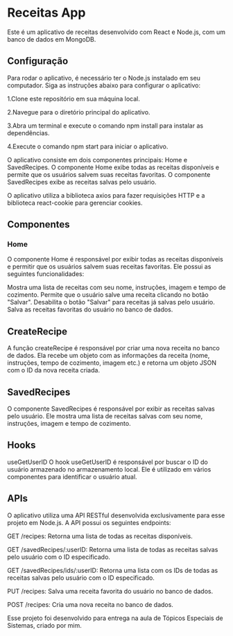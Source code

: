 # Receitas App
Este é um aplicativo de receitas desenvolvido com React e Node.js, com um banco de dados em MongoDB.

## Configuração
Para rodar o aplicativo, é necessário ter o Node.js instalado em seu computador. Siga as instruções abaixo para configurar o aplicativo:

1.Clone este repositório em sua máquina local.

2.Navegue para o diretório principal do aplicativo.

3.Abra um terminal e execute o comando npm install para instalar as dependências.

4.Execute o comando npm start para iniciar o aplicativo.


O aplicativo consiste em dois componentes principais: Home e SavedRecipes. O componente Home exibe todas as receitas disponíveis e permite que os usuários salvem suas receitas favoritas. O componente SavedRecipes exibe as receitas salvas pelo usuário.

O aplicativo utiliza a biblioteca axios para fazer requisições HTTP e a biblioteca react-cookie para gerenciar cookies.

## Componentes
### Home
O componente Home é responsável por exibir todas as receitas disponíveis e permitir que os usuários salvem suas receitas favoritas. Ele possui as seguintes funcionalidades:

Mostra uma lista de receitas com seu nome, instruções, imagem e tempo de cozimento.
Permite que o usuário salve uma receita clicando no botão "Salvar".
Desabilita o botão "Salvar" para receitas já salvas pelo usuário.
Salva as receitas favoritas do usuário no banco de dados.

## CreateRecipe
A função createRecipe é responsável por criar uma nova receita no banco de dados. Ela recebe um objeto com as informações da receita (nome, instruções, tempo de cozimento, imagem etc.) e retorna um objeto JSON com o ID da nova receita criada.
## SavedRecipes
O componente SavedRecipes é responsável por exibir as receitas salvas pelo usuário. Ele mostra uma lista de receitas salvas com seu nome, instruções, imagem e tempo de cozimento.

## Hooks
useGetUserID
O hook useGetUserID é responsável por buscar o ID do usuário armazenado no armazenamento local. Ele é utilizado em vários componentes para identificar o usuário atual.

## APIs
O aplicativo utiliza uma API RESTful desenvolvida exclusivamente para esse projeto em Node.js. A API possui os seguintes endpoints:

GET /recipes: Retorna uma lista de todas as receitas disponíveis.

GET /savedRecipes/:userID: Retorna uma lista de todas as receitas salvas pelo usuário com o ID especificado.

GET /savedRecipes/ids/:userID: Retorna uma lista com os IDs de todas as receitas salvas pelo usuário com o ID especificado.

PUT /recipes: Salva uma receita favorita do usuário no banco de dados.

POST /recipes: Cria uma nova receita no banco de dados.

Esse projeto foi desenvolvido para entrega na aula de Tópicos Especiais de Sistemas, criado por mim.
